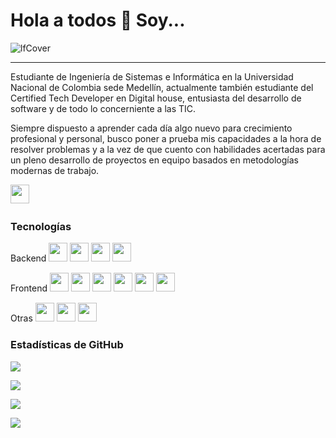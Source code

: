 # Hola a todos 🤠 Soy...
![lfCover](https://user-images.githubusercontent.com/70180237/210119652-7a4d2eab-27d6-4756-8feb-5a1145df69d7.png)

<!-- ![banner](https://user-images.githubusercontent.com/70180237/210116783-57392a15-77fd-49de-9e01-87068e474f76.png)   -->
---
Estudiante de Ingeniería de Sistemas e Informática en la Universidad Nacional de Colombia sede Medellín, actualmente también estudiante del Certified Tech Developer en Digital house, entusiasta del desarrollo de software y de todo lo concerniente a las TIC.

Siempre dispuesto a aprender cada día algo nuevo para crecimiento profesional y personal, busco poner a prueba mis capacidades a la hora de resolver problemas y a la vez de que cuento con habilidades acertadas para un pleno desarrollo de proyectos en equipo basados en metodologías modernas de trabajo.

<p>

<a href="https://www.linkedin.com/in/marinb11/"><img src="https://img.shields.io/badge/Linkedin-%231572B6.svg?style=for-the-badge&logo=Linkedin&logoColor=white" style="margin-bottom: 4px;" height="30px" target="_blank"></a>

</p>

### Tecnologías

<p>
Backend 
<img src="https://img.shields.io/badge/java-%23ED8B00.svg?style=for-the-badge&logo=java&logoColor=white" style="margin-bottom: 4px;" height="30px">
<img src="https://img.shields.io/badge/spring-%236DB33F.svg?style=for-the-badge&logo=spring&logoColor=white" style="margin-bottom: 4px;" height="30px">
<img src="https://img.shields.io/badge/mysql-%2300f.svg?style=for-the-badge&logo=mysql&logoColor=white" style="margin-bottom: 4px;" height="30px">
<img src="https://img.shields.io/badge/Apache%20Maven-C71A36?style=for-the-badge&logo=Apache%20Maven&logoColor=white" style="margin-bottom: 4px;" height="30px">
</p>

<p> 
Frontend 
<img src="https://img.shields.io/badge/react-%2320232a.svg?style=for-the-badge&logo=react&logoColor=%2361DAFB" style="margin-bottom: 4px;" height="30px">
<img src="https://img.shields.io/badge/javascript-%23323330.svg?style=for-the-badge&logo=javascript&logoColor=%23F7DF1E" style="margin-bottom: 4px;" height="30px">
<img src="https://img.shields.io/badge/html5-%23E34F26.svg?style=for-the-badge&logo=html5&logoColor=white" style="margin-bottom: 4px;" height="30px">
<img src="https://img.shields.io/badge/css3-%231572B6.svg?style=for-the-badge&logo=css3&logoColor=white" style="margin-bottom: 4px;" height="30px">
<img src="https://img.shields.io/badge/ESLint-4B3263?style=for-the-badge&logo=eslint&logoColor=white" style="margin-bottom: 4px;" height="30px">
<img src="https://img.shields.io/badge/React_Router-CA4245?style=for-the-badge&logo=react-router&logoColor=white" style="margin-bottom: 4px;" height="30px">
</p>

<p> 
Otras 
<img src="https://img.shields.io/badge/Debian-D70A53?style=for-the-badge&logo=debian&logoColor=white" style="margin-bottom: 4px;" height="30px">
<img src="https://img.shields.io/badge/Postman-FF6C37?style=for-the-badge&logo=postman&logoColor=white" style="margin-bottom: 4px;" height="30px">
<img src="https://img.shields.io/badge/-Swagger-%23Clojure?style=for-the-badge&logo=swagger&logoColor=white" style="margin-bottom: 4px;" height="30px">
</p>

### Estadísticas de GitHub

<p><img src="https://github-readme-stats.vercel.app/api?username=LuisM11&show_icons=true"><p>

<p><img src="https://github-readme-stats.vercel.app/api/top-langs/?username=LuisM11&layout=compact"><p>

<p><img src="https://github-readme-streak-stats.herokuapp.com/?user=LuisM11"><p>

<p><img src="https://metrics.lecoq.io/LuisM11"><p>
